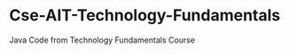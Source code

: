 Cse-AIT-Technology-Fundamentals
===============================

Java Code from Technology Fundamentals Course
